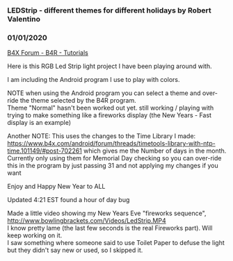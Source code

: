 ### LEDStrip - different themes for different holidays by Robert Valentino
### 01/01/2020
[B4X Forum - B4R - Tutorials](https://www.b4x.com/android/forum/threads/112651/)

Here is this RGB Led Strip light project I have been playing around with.  
  
I am including the Android program I use to play with colors.  
  
NOTE when using the Android program you can select a theme and over-ride the theme selected by the B4R program.  
Theme "Normal" hasn't been worked out yet. still working / playing with trying to make something like a fireworks display (the New Years - Fast display is an example)  
  
  
Another NOTE: This uses the changes to the Time Library I made: <https://www.b4x.com/android/forum/threads/timetools-library-with-ntp-time.101149/#post-702261> which gives me the Number of days in the month. Currently only using them for Memorial Day checking so you can over-ride this in the program by just passing 31 and not applying my changes if you want  
  
  
Enjoy and Happy New Year to ALL  
  
  
Updated 4:21 EST found a hour of day bug  
  
  
Made a little video showing my New Years Eve "fireworks sequence",   
<http://www.bowlingbrackets.com/Videos/LedStrip.MP4>  
I know pretty lame (the last few seconds is the real Fireworks part). Will keep working on it.  
I saw something where someone said to use Toilet Paper to defuse the light but they didn't say new or used, so I skipped it.